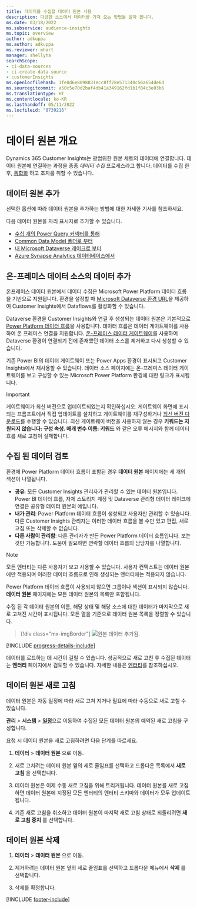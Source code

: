 ```yaml
---
title: 데이터를 수집할 데이터 원본 사용
description: 다양한 소스에서 데이터를 가져 오는 방법을 알아 봅니다.
ms.date: 03/18/2022
ms.subservice: audience-insights
ms.topic: overview
author: adkuppa
ms.author: adkuppa
ms.reviewer: mhart
manager: shellyha
searchScope:
- ci-data-sources
- ci-create-data-source
- customerInsights
ms.openlocfilehash: 1fe8d6e8098831ecc8ff28e571340c56a654de6d
ms.sourcegitcommit: a50c5e70d2baf4db41a349162fd1b1f84c3e03b6
ms.translationtype: HT
ms.contentlocale: ko-KR
ms.lasthandoff: 05/11/2022
ms.locfileid: "8739216"
---
```

# <a name="data-sources-overview"></a>데이터 원본 개요



Dynamics 365 Customer Insights는 광범위한 원본 세트의 데이터에 연결합니다. 데이터 원본에 연결하는 과정을 종종 *데이터 수집* 프로세스라고 합니다. 데이터를 수집 한 후, [통합화](data-unification.md) 하고 조치를 취할 수 있습니다.

## <a name="add-a-data-source"></a>데이터 원본 추가

선택한 옵션에 따라 데이터 원본을 추가하는 방법에 대한 자세한 기사를 참조하세요.

다음 데이터 원본을 자리 표시자로 추가할 수 있습니다.

- [수십 개의 Power Query 커넥터를 통해](connect-power-query.md)
- [Common Data Model 폴더로 부터](connect-common-data-model.md)
- [내 Microsoft Dataverse 레이크로 부터](connect-dataverse-managed-lake.md)
- [Azure Synapse Analytics 데이터베이스에서](connect-synapse.md)

## <a name="add-data-from-on-premises-data-sources"></a>온-프레미스 데이터 소스의 데이터 추가

온프레미스 데이터 원본에서 데이터 수집은 Microsoft Power Platform 데이터 흐름을 기반으로 지원됩니다. 환경을 설정할 때 [Microsoft Dataverse 환경 URL](create-environment.md)을 제공하여 Customer Insights에서 Dataflows를 활성화할 수 있습니다.

Dataverse 환경을 Customer Insights와 연결 후 생성되는 데이터 원본은 기본적으로 [Power Platform 데이터 흐름](/power-query/dataflows/overview-dataflows-across-power-platform-dynamics-365)을 사용합니다. 데이터 흐름은 데이터 게이트웨이를 사용하여 온 프레미스 연결을 지원합니다. [온-프레미스 데이터 게이트웨이](/data-integration/gateway/service-gateway-app)를 사용하여 Dataverse 환경이 연결되기 전에 존재했던 데이터 소스를 제거하고 다시 생성할 수 있습니다.

기존 Power BI의 데이터 게이트웨이 또는 Power Apps 환경이 표시되고 Customer Insights에서 재사용할 수 있습니다. 데이터 소스 페이지에는 온-프레미스 데이터 게이트웨이를 보고 구성할 수 있는 Microsoft Power Platform 환경에 대한 링크가 표시됩니다.

> [!IMPORTANT]
> 게이트웨이가 최신 버전으로 업데이트되었는지 확인하십시오. 게이트웨이 화면에 표시되는 프롬프트에서 직접 업데이트를 설치하고 게이트웨이를 재구성하거나 [최신 버전 다운로드](https://powerapps.microsoft.com/downloads/)를 수행할 수 있습니다. 최신 게이트웨이 버전을 사용하지 않는 경우 **키워드는 지원되지 않습니다: 구성 속성. 매개 변수 이름: 키워드** 와 같은 오류 메시지와 함께 데이터 흐름 새로 고침이 실패합니다.

## <a name="review-ingested-data"></a>수집 된 데이터 검토
환경에 Power Platform 데이터 흐름이 포함된 경우 **데이터 원본** 페이지에는 세 개의 섹션이 나열됩니다. 
- **공유**: 모든 Customer Insights 관리자가 관리할 수 있는 데이터 원본입니다. Power BI 데이터 흐름, 자체 스토리지 계정 및 Dataverse 관리형 데이터 레이크에 연결은 공유형 데이터 원본의 예입니다.
- **내가 관리**: Power Platform 데이터 흐름이 생성되고 사용자만 관리할 수 있습니다. 다른 Customer Insights 관리자는 이러한 데이터 흐름을 볼 수만 있고 편집, 새로 고침 또는 삭제할 수 없습니다.
- **다른 사람이 관리함**: 다른 관리자가 만든 Power Platform 데이터 흐름입니다. 보는 것만 가능합니다. 도움이 필요하면 연락할 데이터 흐름의 담당자를 나열합니다.
> [!NOTE]
> 모든 엔터티는 다른 사용자가 보고 사용할 수 있습니다. 사용자 컨텍스트는 데이터 원본에만 적용되며 이러한 데이터 흐름으로 인해 생성되는 엔터티에는 적용되지 않습니다.

Power Platform 데이터 흐름이 사용되지 않으면 그룹이나 섹션이 표시되지 않습니다. **데이터 원본** 페이지에는 모든 데이터 원본의 목록만 포함됩니다.

수집 된 각 데이터 원본의 이름, 해당 상태 및 해당 소스에 대한 데이터가 마지막으로 새로 고쳐진 시간이 표시됩니다. 모든 열을 기준으로 데이터 원본 목록을 정렬할 수 있습니다.

> [!div class="mx-imgBorder"]
> ![원본 데이터 추가됨.](media/configure-data-datasource-added.png "데이터 원본 추가")

[!INCLUDE [progress-details-include](includes/progress-details-pane.md)]

데이터를 로드하는 데 시간이 걸릴 수 있습니다. 성공적으로 새로 고친 후 수집된 데이터는 **엔터티** 페이지에서 검토할 수 있습니다. 자세한 내용은 [엔터티](entities.md)를 참조하십시오.

## <a name="refresh-a-data-source"></a>데이터 원본 새로 고침

데이터 원본은 자동 일정에 따라 새로 고쳐 지거나 필요에 따라 수동으로 새로 고칠 수 있습니다. 

**관리** > **시스템** > [**일정**](system.md#schedule-tab)으로 이동하여 수집된 모든 데이터 원본의 예약된 새로 고침을 구성합니다.

요청 시 데이터 원본을 새로 고침하려면 다음 단계를 따르세요.

1. **데이터** > **데이터 원본** 으로 이동.

2. 새로 고치려는 데이터 원본 옆의 세로 줄임표를 선택하고 드롭다운 목록에서 **새로 고침** 을 선택합니다.

3. 데이터 원본은 이제 수동 새로 고침을 위해 트리거됩니다. 데이터 원본를 새로 고침하면 데이터 원본에 지정된 모든 엔터티의 엔터티 스키마와 데이터가 모두 업데이트됩니다.

4. 기존 새로 고침을 취소하고 데이터 원본이 마지막 새로 고침 상태로 되돌리려면 **새로 고침 중지** 를 선택합니다.

## <a name="delete-a-data-source"></a>데이터 원본 삭제

1. **데이터** > **데이터 원본** 으로 이동.

2. 제거하려는 데이터 원본 옆의 세로 줄임표를 선택하고 드롭다운 메뉴에서 **삭제** 를 선택합니다.

3. 삭제를 확정합니다.


[!INCLUDE [footer-include](includes/footer-banner.md)]
